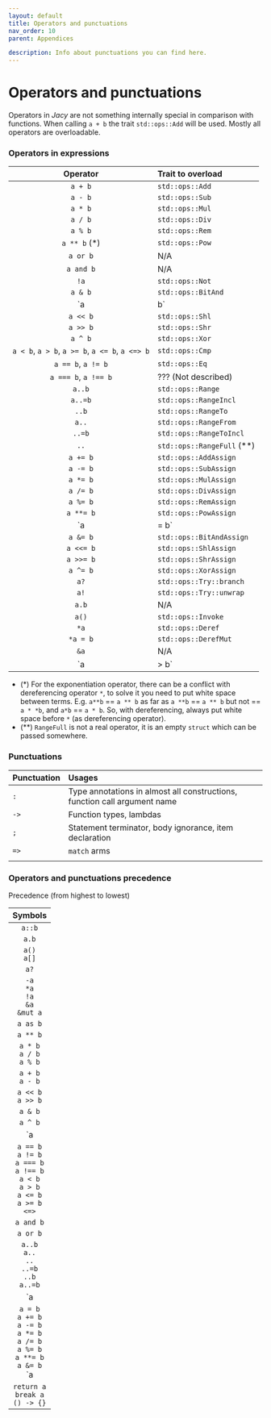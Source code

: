 ```yaml
---
layout: default
title: Operators and punctuations
nav_order: 10
parent: Appendices

description: Info about punctuations you can find here.
---
```


# Operators and punctuations

Operators in _Jacy_ are not something internally special in comparison with functions. When calling `a + b` the trait `std::ops::Add` will be used. Mostly all operators are overloadable.

### Operators in expressions

| Operator | Trait to overload |
| :------: | :---------------- |
| `a + b` | `std::ops::Add` |
| `a - b` | `std::ops::Sub` |
| `a * b` | `std::ops::Mul` |
| `a / b` | `std::ops::Div` |
| `a % b` | `std::ops::Rem` |
| `a ** b` \(\*\) | `std::ops::Pow` |
| `a or b` | N/A |
| `a and b` | N/A |
| `!a` | `std::ops::Not` |
| `a & b` | `std::ops::BitAnd` |
| `a | b` | `std::ops::BitOr` |
| `a << b` | `std::ops::Shl` |
| `a >> b` | `std::ops::Shr` |
| `a ^ b` | `std::ops::Xor` |
| `a < b`, `a > b`, `a >= b`, `a <= b`, `a <=> b` | `std::ops::Cmp` |
| `a == b`, `a != b` | `std::ops::Eq` |
| `a === b`, `a !== b` | ??? (Not described) |
| `a..b` | `std::ops::Range` |
| `a..=b` | `std::ops::RangeIncl` |
| `..b` | `std::ops::RangeTo` |
| `a..` | `std::ops::RangeFrom` |
| `..=b` | `std::ops::RangeToIncl` |
| `..` | `std::ops::RangeFull` \(\*\*\) |
| `a += b` | `std::ops::AddAssign` |
| `a -= b` | `std::ops::SubAssign` |
| `a *= b` | `std::ops::MulAssign` |
| `a /= b` | `std::ops::DivAssign` |
| `a %= b` | `std::ops::RemAssign` |
| `a **= b` | `std::ops::PowAssign` |
| `a |= b` | `std::ops::BitOrAssign` |
| `a &= b` | `std::ops::BitAndAssign` |
| `a <<= b` | `std::ops::ShlAssign` |
| `a >>= b` | `std::ops::ShrAssign` |
| `a ^= b` | `std::ops::XorAssign` |
| `a?` | `std::ops::Try::branch` |
| `a!` | `std::ops::Try::unwrap` |
| `a.b` | N/A |
| `a()` | `std::ops::Invoke` |
| `*a` | `std::ops::Deref` |
| `*a = b` | `std::ops::DerefMut` |
| `&a` | N/A |
| `a |> b` | N/A |

* \(\*\) For the exponentiation operator, there can be a conflict with dereferencing operator `*`, to solve it you need to put white space between terms. E.g. `a**b` == `a ** b` as far as `a **b` == `a ** b` but not == `a * *b`, and `a*b` == `a * b`. So, with dereferencing, always put white space before `*` \(as dereferencing operator\).
* \(\*\*\) `RangeFull` is not a real operator, it is an empty `struct` which can be passed somewhere.

### Punctuations

| Punctuation | Usages |
| :--- | :--- |
| `:` | Type annotations in almost all constructions, function call argument name |
| `->` | Function types, lambdas |
| `;` | Statement terminator, body ignorance, item declaration |
| `=>` | `match` arms |
|  |  |


### Operators and punctuations precedence

Precedence (from highest to lowest)

| Symbols |
| :-----: |
| `a::b` |
| `a.b` |
| `a()`<br/>`a[]` |
| `a?` |
| `-a`<br/>`*a`<br/>`!a`<br/>`&a`<br/>`&mut a` |
| `a as b` |
| `a ** b` |
| `a * b`<br/>`a / b`<br/>`a % b` |
| `a + b`<br/>`a - b` |
| `a << b`<br/>`a >> b` |
| `a & b` |
| `a ^ b` |
| `a | b` |
| `a == b`<br/>`a != b`<br/>`a === b`<br/>`a !== b`<br/>`a < b`<br/>`a > b`<br/>`a <= b`<br/>`a >= b`<br/>`<=>` |
| `a and b` |
| `a or b` |
| `a..b`<br/>`a..`<br/>`..`<br/>`..=b`<br/>`..b`<br/>`a..=b` |
| `a |> b` |
| `a = b`<br/>`a += b`<br/>`a -= b`<br/>`a *= b`<br/>`a /= b`<br/>`a %= b`<br/>`a **= b`<br/>`a &= b`<br/>`a |= b`<br/>`a ^= b`<br/>`a <<= b`<br/>`a >>= b` |
| `return a`<br/>`break a`<br/>`() -> {}` |
